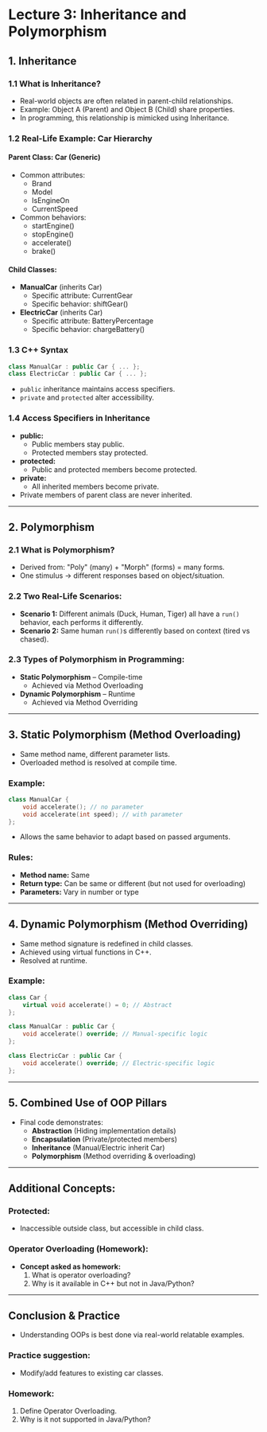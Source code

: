 # Lecture 3: Inheritance and Polymorphism

## 1. Inheritance

### 1.1 What is Inheritance?
- Real-world objects are often related in parent-child relationships.
- Example: Object A (Parent) and Object B (Child) share properties.
- In programming, this relationship is mimicked using Inheritance.

### 1.2 Real-Life Example: Car Hierarchy
#### Parent Class: Car (Generic)
- Common attributes:
  - Brand
  - Model
  - IsEngineOn
  - CurrentSpeed
- Common behaviors:
  - startEngine()
  - stopEngine()
  - accelerate()
  - brake()

#### Child Classes:
- **ManualCar** (inherits Car)
  - Specific attribute: CurrentGear
  - Specific behavior: shiftGear()
- **ElectricCar** (inherits Car)
  - Specific attribute: BatteryPercentage
  - Specific behavior: chargeBattery()

### 1.3 C++ Syntax
```cpp
class ManualCar : public Car { ... };
class ElectricCar : public Car { ... };
```
- `public` inheritance maintains access specifiers.
- `private` and `protected` alter accessibility.

### 1.4 Access Specifiers in Inheritance
- **public:**
  - Public members stay public.
  - Protected members stay protected.
- **protected:**
  - Public and protected members become protected.
- **private:**
  - All inherited members become private.
- Private members of parent class are never inherited.

---

## 2. Polymorphism

### 2.1 What is Polymorphism?
- Derived from: "Poly" (many) + "Morph" (forms) = many forms.
- One stimulus → different responses based on object/situation.

### 2.2 Two Real-Life Scenarios:
- **Scenario 1:** Different animals (Duck, Human, Tiger) all have a `run()` behavior, each performs it differently.
- **Scenario 2:** Same human `run()`s differently based on context (tired vs chased).

### 2.3 Types of Polymorphism in Programming:
- **Static Polymorphism** – Compile-time
  - Achieved via Method Overloading
- **Dynamic Polymorphism** – Runtime
  - Achieved via Method Overriding

---

## 3. Static Polymorphism (Method Overloading)

- Same method name, different parameter lists.
- Overloaded method is resolved at compile time.

### Example:
```cpp
class ManualCar {
    void accelerate(); // no parameter
    void accelerate(int speed); // with parameter
};
```

- Allows the same behavior to adapt based on passed arguments.

### Rules:
- **Method name:** Same
- **Return type:** Can be same or different (but not used for overloading)
- **Parameters:** Vary in number or type

---

## 4. Dynamic Polymorphism (Method Overriding)

- Same method signature is redefined in child classes.
- Achieved using virtual functions in C++.
- Resolved at runtime.

### Example:
```cpp
class Car {
    virtual void accelerate() = 0; // Abstract
};

class ManualCar : public Car {
    void accelerate() override; // Manual-specific logic
};

class ElectricCar : public Car {
    void accelerate() override; // Electric-specific logic
};
```

---

## 5. Combined Use of OOP Pillars

- Final code demonstrates:
  - **Abstraction** (Hiding implementation details)
  - **Encapsulation** (Private/protected members)
  - **Inheritance** (Manual/Electric inherit Car)
  - **Polymorphism** (Method overriding & overloading)

---

## Additional Concepts:

### Protected:
- Inaccessible outside class, but accessible in child class.

### Operator Overloading (Homework):
- **Concept asked as homework:**
  1. What is operator overloading?
  2. Why is it available in C++ but not in Java/Python?

---

## Conclusion & Practice

- Understanding OOPs is best done via real-world relatable examples.

### Practice suggestion:
- Modify/add features to existing car classes.

### Homework:
1. Define Operator Overloading.
2. Why is it not supported in Java/Python?
